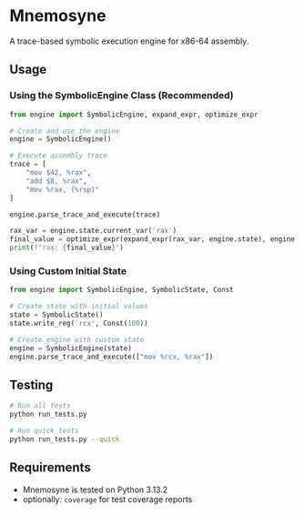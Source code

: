 # Mnemosyne

A trace-based symbolic execution engine for x86-64 assembly.

## Usage

### Using the SymbolicEngine Class (Recommended)

```python
from engine import SymbolicEngine, expand_expr, optimize_expr

# Create and use the engine
engine = SymbolicEngine()

# Execute assembly trace
trace = [
    "mov $42, %rax",
    "add $8, %rax", 
    "mov %rax, (%rsp)"
]

engine.parse_trace_and_execute(trace)

rax_var = engine.state.current_var('rax')
final_value = optimize_expr(expand_expr(rax_var, engine.state), engine.state)
print(f"rax: {final_value}")
```

### Using Custom Initial State

```python
from engine import SymbolicEngine, SymbolicState, Const

# Create state with initial values
state = SymbolicState()
state.write_reg('rcx', Const(100))

# Create engine with custom state
engine = SymbolicEngine(state)
engine.parse_trace_and_execute(["mov %rcx, %rax"])
```

## Testing

```bash
# Run all tests
python run_tests.py

# Run quick tests
python run_tests.py --quick
```

## Requirements

- Mnemosyne is tested on Python 3.13.2
- optionally: `coverage` for test coverage reports
